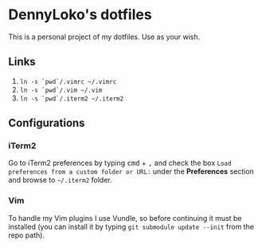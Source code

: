 # DennyLoko's dotfiles

This is a personal project of my dotfiles. Use as your wish.

## Links
 1. ``ln -s `pwd`/.vimrc ~/.vimrc``
 2. ``ln -s `pwd`/.vim ~/.vim``
 3. ``ln -s `pwd`/.iterm2 ~/.iterm2``

## Configurations
### iTerm2
Go to iTerm2 preferences by typing <kbd>cmd</kbd> + <kbd>,</kbd> and check the box `Load preferences from a custom folder or URL:` under the __Preferences__ section and browse to `~/.iterm2` folder.

### Vim
To handle my Vim plugins I use Vundle, so before continuing it must be installed (you can install it by typing `git submodule update --init` from the repo path).


